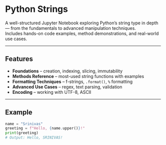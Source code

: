 # Python Strings

A well-structured Jupyter Notebook exploring Python’s string type in depth — from the fundamentals to advanced manipulation techniques.  
Includes hands-on code examples, method demonstrations, and real-world use cases.

---

## Features
- **Foundations** – creation, indexing, slicing, immutability
- **Methods Reference** – most-used string functions with examples
- **Formatting Techniques** – f-strings, `.format()`, `%` formatting
- **Advanced Use Cases** – regex, text parsing, validation
- **Encoding** – working with UTF-8, ASCII

---

## Example
```python
name = "Srinivas"
greeting = f"Hello, {name.upper()}!"
print(greeting)  
# Output: Hello, SRINIVAS!
